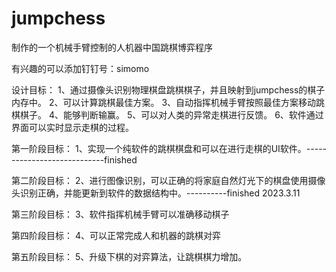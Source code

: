 # jumpchess
制作的一个机械手臂控制的人机器中国跳棋博弈程序

有兴趣的可以添加钉钉号：simomo

设计目标：
1、通过摄像头识别物理棋盘跳棋棋子，并且映射到jumpchess的棋子内存中。
2、可以计算跳棋最佳方案。
3、自动指挥机械手臂按照最佳方案移动跳棋棋子。
4、能够判断输赢。
5、可以对人类的异常走棋进行反馈。
6、软件通过界面可以实时显示走棋的过程。

第一阶段目标：
1、实现一个纯软件的跳棋棋盘和可以在进行走棋的UI软件。----------------------------finished

第二阶段目标：
2、进行图像识别，可以正确的将家庭自然灯光下的棋盘使用摄像头识别正确，并能更新到软件的数据结构中。----------finished 2023.3.11

第三阶段目标：
3、软件指挥机械手臂可以准确移动棋子

第四阶段目标：
4、可以正常完成人和机器的跳棋对弈

第五阶段目标：
5、升级下棋的对弈算法，让跳棋棋力增加。
